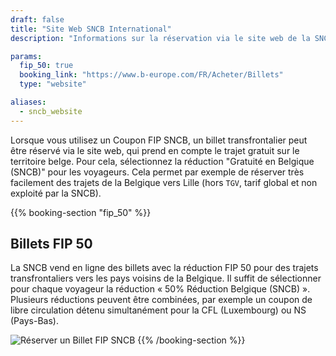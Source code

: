 ```yaml
---
draft: false
title: "Site Web SNCB International"
description: "Informations sur la réservation via le site web de la SNCB."

params:
  fip_50: true
  booking_link: "https://www.b-europe.com/FR/Acheter/Billets"
  type: "website"

aliases:
  - sncb_website
---
```


Lorsque vous utilisez un Coupon FIP SNCB, un billet transfrontalier peut être réservé via le site web, qui prend en compte le trajet gratuit sur le territoire belge. Pour cela, sélectionnez la réduction "Gratuité en Belgique (SNCB)" pour les voyageurs. Cela permet par exemple de réserver très facilement des trajets de la Belgique vers Lille (hors `TGV`, tarif global et non exploité par la SNCB).

{{% booking-section "fip_50" %}}

## Billets FIP 50

La SNCB vend en ligne des billets avec la réduction FIP 50 pour des trajets transfrontaliers vers les pays voisins de la Belgique. Il suffit de sélectionner pour chaque voyageur la réduction « 50% Réduction Belgique (SNCB) ». Plusieurs réductions peuvent être combinées, par exemple un coupon de libre circulation détenu simultanément pour la CFL (Luxembourg) ou NS (Pays-Bas).

![Réserver un Billet FIP SNCB](fip_sncb_website.webp)
{{% /booking-section %}}
